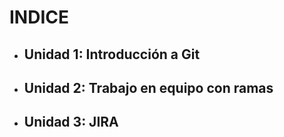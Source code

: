 # INDICE

- ## Unidad 1: Introducción a Git
- ## Unidad 2: Trabajo en equipo con ramas
- ## Unidad 3: JIRA